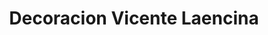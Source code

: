 ---
title: "Decoracion Vicente Laencina"
url: /torrent/decoracion-vicente-laencina/
shop: muebles
---
